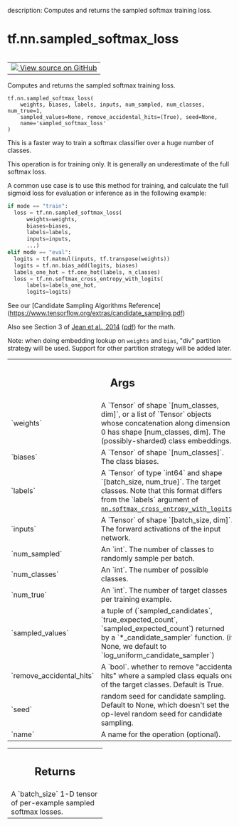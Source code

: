 description: Computes and returns the sampled softmax training loss.

<div itemscope itemtype="http://developers.google.com/ReferenceObject">
<meta itemprop="name" content="tf.nn.sampled_softmax_loss" />
<meta itemprop="path" content="Stable" />
</div>

# tf.nn.sampled_softmax_loss

<!-- Insert buttons and diff -->

<table class="tfo-notebook-buttons tfo-api nocontent" align="left">
<td>
  <a target="_blank" href="https://github.com/tensorflow/tensorflow/blob/r2.3/tensorflow/python/ops/nn_impl.py#L2173-L2262">
    <img src="https://www.tensorflow.org/images/GitHub-Mark-32px.png" />
    View source on GitHub
  </a>
</td>
</table>



Computes and returns the sampled softmax training loss.

<pre class="devsite-click-to-copy prettyprint lang-py tfo-signature-link">
<code>tf.nn.sampled_softmax_loss(
    weights, biases, labels, inputs, num_sampled, num_classes, num_true=1,
    sampled_values=None, remove_accidental_hits=(True), seed=None,
    name='sampled_softmax_loss'
)
</code></pre>



<!-- Placeholder for "Used in" -->

This is a faster way to train a softmax classifier over a huge number of
classes.

This operation is for training only.  It is generally an underestimate of
the full softmax loss.

A common use case is to use this method for training, and calculate the full
sigmoid loss for evaluation or inference as in the following example:

```python
if mode == "train":
  loss = tf.nn.sampled_softmax_loss(
      weights=weights,
      biases=biases,
      labels=labels,
      inputs=inputs,
      ...)
elif mode == "eval":
  logits = tf.matmul(inputs, tf.transpose(weights))
  logits = tf.nn.bias_add(logits, biases)
  labels_one_hot = tf.one_hot(labels, n_classes)
  loss = tf.nn.softmax_cross_entropy_with_logits(
      labels=labels_one_hot,
      logits=logits)
```

See our [Candidate Sampling Algorithms Reference]
(https://www.tensorflow.org/extras/candidate_sampling.pdf)

Also see Section 3 of [Jean et al., 2014](http://arxiv.org/abs/1412.2007)
([pdf](http://arxiv.org/pdf/1412.2007.pdf)) for the math.

Note: when doing embedding lookup on `weights` and `bias`, "div" partition
strategy will be used. Support for other partition strategy will be added
later.

<!-- Tabular view -->
 <table class="responsive fixed orange">
<colgroup><col width="214px"><col></colgroup>
<tr><th colspan="2"><h2 class="add-link">Args</h2></th></tr>

<tr>
<td>
`weights`
</td>
<td>
A `Tensor` of shape `[num_classes, dim]`, or a list of `Tensor`
objects whose concatenation along dimension 0 has shape [num_classes,
dim].  The (possibly-sharded) class embeddings.
</td>
</tr><tr>
<td>
`biases`
</td>
<td>
A `Tensor` of shape `[num_classes]`.  The class biases.
</td>
</tr><tr>
<td>
`labels`
</td>
<td>
A `Tensor` of type `int64` and shape `[batch_size, num_true]`. The
target classes.  Note that this format differs from the `labels` argument
of <a href="../../tf/nn/softmax_cross_entropy_with_logits.md"><code>nn.softmax_cross_entropy_with_logits</code></a>.
</td>
</tr><tr>
<td>
`inputs`
</td>
<td>
A `Tensor` of shape `[batch_size, dim]`.  The forward activations of
the input network.
</td>
</tr><tr>
<td>
`num_sampled`
</td>
<td>
An `int`.  The number of classes to randomly sample per batch.
</td>
</tr><tr>
<td>
`num_classes`
</td>
<td>
An `int`. The number of possible classes.
</td>
</tr><tr>
<td>
`num_true`
</td>
<td>
An `int`.  The number of target classes per training example.
</td>
</tr><tr>
<td>
`sampled_values`
</td>
<td>
a tuple of (`sampled_candidates`, `true_expected_count`,
`sampled_expected_count`) returned by a `*_candidate_sampler` function.
(if None, we default to `log_uniform_candidate_sampler`)
</td>
</tr><tr>
<td>
`remove_accidental_hits`
</td>
<td>
A `bool`.  whether to remove "accidental hits"
where a sampled class equals one of the target classes.  Default is True.
</td>
</tr><tr>
<td>
`seed`
</td>
<td>
random seed for candidate sampling. Default to None, which doesn't set
the op-level random seed for candidate sampling.
</td>
</tr><tr>
<td>
`name`
</td>
<td>
A name for the operation (optional).
</td>
</tr>
</table>



<!-- Tabular view -->
 <table class="responsive fixed orange">
<colgroup><col width="214px"><col></colgroup>
<tr><th colspan="2"><h2 class="add-link">Returns</h2></th></tr>
<tr class="alt">
<td colspan="2">
A `batch_size` 1-D tensor of per-example sampled softmax losses.
</td>
</tr>

</table>

